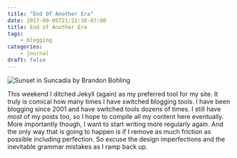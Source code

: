 ```yaml
---
title: "End Of Another Era"
date: 2017-09-05T21:21:38-07:00
title: End of Another Era
tags:
    - blogging
categories:
    - journal
draft: false
---
```


![Sunset in Suncadia by Brandon Bohling](https://drscdn.500px.org/photo/227045855/m%3D900/v2?webp=true&sig=8285710af6ea4a2f2ca96b63764c88029313495b08539302700d689b0561b406)

This weekend I ditched Jekyll (again) as my preferred tool for my site. It truly is comical how many times I have switched blogging tools. I have been blogging since 2001 and have switched tools dozens of times. I still have _most_ of my posts too, so I hope to compile all my content here eventually. More importantly though, I want to start writing more regularly again. And the only way that is going to happen is if I remove as much friction as possible including perfection. So excuse the design imperfections and the inevitable grammar mistakes as I ramp back up. 